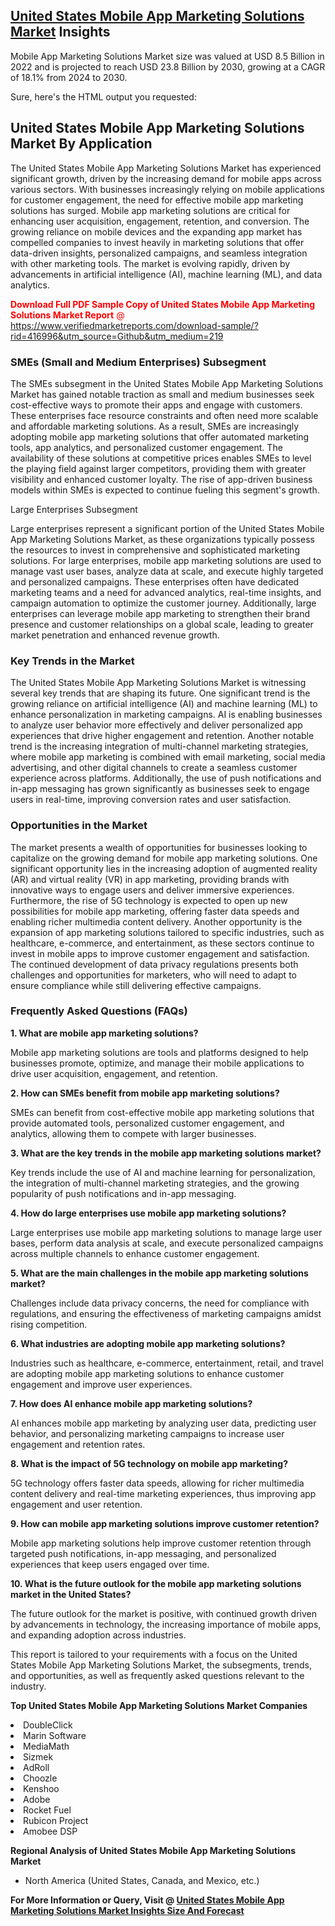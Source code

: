 <h2><a href="https://www.verifiedmarketreports.com/download-sample/?rid=416996&amp;utm_source=Github&amp;utm_medium=219" target="_blank">United States Mobile App Marketing Solutions Market</a> Insights</h2><p>Mobile App Marketing Solutions Market size was valued at USD 8.5 Billion in 2022 and is projected to reach USD 23.8 Billion by 2030, growing at a CAGR of 18.1% from 2024 to 2030.</p><p>Sure, here's the HTML output you requested: <h2>United States Mobile App Marketing Solutions Market By Application</h2> <p>The United States Mobile App Marketing Solutions Market has experienced significant growth, driven by the increasing demand for mobile apps across various sectors. With businesses increasingly relying on mobile applications for customer engagement, the need for effective mobile app marketing solutions has surged. Mobile app marketing solutions are critical for enhancing user acquisition, engagement, retention, and conversion. The growing reliance on mobile devices and the expanding app market has compelled companies to invest heavily in marketing solutions that offer data-driven insights, personalized campaigns, and seamless integration with other marketing tools. The market is evolving rapidly, driven by advancements in artificial intelligence (AI), machine learning (ML), and data analytics.</p> <p><p><span class=""><span style="color: #ff0000;"><strong>Download Full PDF Sample Copy of United States Mobile App Marketing Solutions Market Report</strong> @ </span><a href="https://www.verifiedmarketreports.com/download-sample/?rid=416996&amp;utm_source=Github&amp;utm_medium=219" target="_blank">https://www.verifiedmarketreports.com/download-sample/?rid=416996&amp;utm_source=Github&amp;utm_medium=219</a></span></p></p> <h3>SMEs (Small and Medium Enterprises) Subsegment</h3> <p>The SMEs subsegment in the United States Mobile App Marketing Solutions Market has gained notable traction as small and medium businesses seek cost-effective ways to promote their apps and engage with customers. These enterprises face resource constraints and often need more scalable and affordable marketing solutions. As a result, SMEs are increasingly adopting mobile app marketing solutions that offer automated marketing tools, app analytics, and personalized customer engagement. The availability of these solutions at competitive prices enables SMEs to level the playing field against larger competitors, providing them with greater visibility and enhanced customer loyalty. The rise of app-driven business models within SMEs is expected to continue fueling this segment's growth.</p> <p>Large Enterprises Subsegment</p> <p>Large enterprises represent a significant portion of the United States Mobile App Marketing Solutions Market, as these organizations typically possess the resources to invest in comprehensive and sophisticated marketing solutions. For large enterprises, mobile app marketing solutions are used to manage vast user bases, analyze data at scale, and execute highly targeted and personalized campaigns. These enterprises often have dedicated marketing teams and a need for advanced analytics, real-time insights, and campaign automation to optimize the customer journey. Additionally, large enterprises can leverage mobile app marketing to strengthen their brand presence and customer relationships on a global scale, leading to greater market penetration and enhanced revenue growth.</p> <h3>Key Trends in the Market</h3> <p>The United States Mobile App Marketing Solutions Market is witnessing several key trends that are shaping its future. One significant trend is the growing reliance on artificial intelligence (AI) and machine learning (ML) to enhance personalization in marketing campaigns. AI is enabling businesses to analyze user behavior more effectively and deliver personalized app experiences that drive higher engagement and retention. Another notable trend is the increasing integration of multi-channel marketing strategies, where mobile app marketing is combined with email marketing, social media advertising, and other digital channels to create a seamless customer experience across platforms. Additionally, the use of push notifications and in-app messaging has grown significantly as businesses seek to engage users in real-time, improving conversion rates and user satisfaction.</p> <h3>Opportunities in the Market</h3> <p>The market presents a wealth of opportunities for businesses looking to capitalize on the growing demand for mobile app marketing solutions. One significant opportunity lies in the increasing adoption of augmented reality (AR) and virtual reality (VR) in app marketing, providing brands with innovative ways to engage users and deliver immersive experiences. Furthermore, the rise of 5G technology is expected to open up new possibilities for mobile app marketing, offering faster data speeds and enabling richer multimedia content delivery. Another opportunity is the expansion of app marketing solutions tailored to specific industries, such as healthcare, e-commerce, and entertainment, as these sectors continue to invest in mobile apps to improve customer engagement and satisfaction. The continued development of data privacy regulations presents both challenges and opportunities for marketers, who will need to adapt to ensure compliance while still delivering effective campaigns.</p> <h3>Frequently Asked Questions (FAQs)</h3> <p><b>1. What are mobile app marketing solutions?</b></p> <p>Mobile app marketing solutions are tools and platforms designed to help businesses promote, optimize, and manage their mobile applications to drive user acquisition, engagement, and retention.</p> <p><b>2. How can SMEs benefit from mobile app marketing solutions?</b></p> <p>SMEs can benefit from cost-effective mobile app marketing solutions that provide automated tools, personalized customer engagement, and analytics, allowing them to compete with larger businesses.</p> <p><b>3. What are the key trends in the mobile app marketing solutions market?</b></p> <p>Key trends include the use of AI and machine learning for personalization, the integration of multi-channel marketing strategies, and the growing popularity of push notifications and in-app messaging.</p> <p><b>4. How do large enterprises use mobile app marketing solutions?</b></p> <p>Large enterprises use mobile app marketing solutions to manage large user bases, perform data analysis at scale, and execute personalized campaigns across multiple channels to enhance customer engagement.</p> <p><b>5. What are the main challenges in the mobile app marketing solutions market?</b></p> <p>Challenges include data privacy concerns, the need for compliance with regulations, and ensuring the effectiveness of marketing campaigns amidst rising competition.</p> <p><b>6. What industries are adopting mobile app marketing solutions?</b></p> <p>Industries such as healthcare, e-commerce, entertainment, retail, and travel are adopting mobile app marketing solutions to enhance customer engagement and improve user experiences.</p> <p><b>7. How does AI enhance mobile app marketing solutions?</b></p> <p>AI enhances mobile app marketing by analyzing user data, predicting user behavior, and personalizing marketing campaigns to increase user engagement and retention rates.</p> <p><b>8. What is the impact of 5G technology on mobile app marketing?</b></p> <p>5G technology offers faster data speeds, allowing for richer multimedia content delivery and real-time marketing experiences, thus improving app engagement and user retention.</p> <p><b>9. How can mobile app marketing solutions improve customer retention?</b></p> <p>Mobile app marketing solutions help improve customer retention through targeted push notifications, in-app messaging, and personalized experiences that keep users engaged over time.</p> <p><b>10. What is the future outlook for the mobile app marketing solutions market in the United States?</b></p> <p>The future outlook for the market is positive, with continued growth driven by advancements in technology, the increasing importance of mobile apps, and expanding adoption across industries.</p> This report is tailored to your requirements with a focus on the United States Mobile App Marketing Solutions Market, the subsegments, trends, and opportunities, as well as frequently asked questions relevant to the industry.</p><p><strong>Top United States Mobile App Marketing Solutions Market Companies</strong></p><div data-test-id=""><p><li>DoubleClick</li><li> Marin Software</li><li> MediaMath</li><li> Sizmek</li><li> AdRoll</li><li> Choozle</li><li> Kenshoo</li><li> Adobe</li><li> Rocket Fuel</li><li> Rubicon Project</li><li> Amobee DSP</li></p><div><strong>Regional Analysis of&nbsp;United States Mobile App Marketing Solutions Market</strong></div><ul><li dir="ltr"><p dir="ltr">North America&nbsp;(United States, Canada, and Mexico, etc.)</p></li></ul><p><strong>For More Information or Query, Visit @&nbsp;</strong><strong><a href="https://www.verifiedmarketreports.com/product/mobile-app-marketing-solutions-market/?utm_source=Github&amp;utm_medium=219" target="_blank">United States Mobile App Marketing Solutions Market Insights Size And Forecast</a></strong></p></div>
